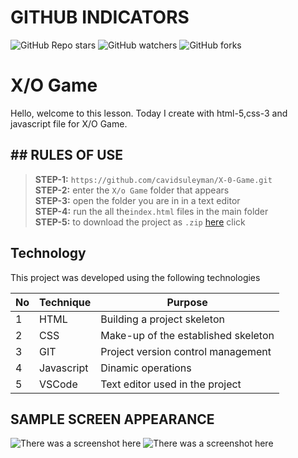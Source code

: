 # GITHUB INDICATORS

![GitHub Repo stars](https://img.shields.io/github/stars/cavidsuleyman/SADE-HOM-PAGE?style=for-the-badge)
![GitHub watchers](https://img.shields.io/github/watchers/cavidsuleyman/SADE-HOM-PAGE?style=for-the-badge)
![GitHub forks](https://img.shields.io/github/forks/cavidsuleyman/SADE-HOM-PAGE?style=for-the-badge)

  # X/O Game

Hello, welcome to this lesson. Today I create with html-5,css-3 and javascript file for X/O Game. 
## ## RULES OF USE

> **STEP-1:** `https://github.com/cavidsuleyman/X-0-Game.git` <br/>
> **STEP-2:**  enter the `X/o Game` folder that appears <br/>
> **STEP-3:**  open the folder you are in in a text editor <br/>
> **STEP-4:**  run the  all the`index.html` files in the main folder <br/>
> **STEP-5:**  to download the project as `.zip`  [here](https://github.com/cavidsuleyman/X-0-Game/archive/refs/heads/master.zip) click <br/>


## Technology

This project was developed using the following technologies

| No | Technique | Purpose |
| - | ---------- | --------------------- |
| 1 | HTML | Building a project skeleton |
| 2 | CSS |  Make-up of the established skeleton |
| 3 | GIT |  Project version control management |
| 4 | Javascript | Dinamic operations |
| 5 | VSCode | Text editor used in the project |


## SAMPLE SCREEN APPEARANCE

![There was a screenshot here](./screen_1.PNG)
![There was a screenshot here](./screen_2.PNG)

